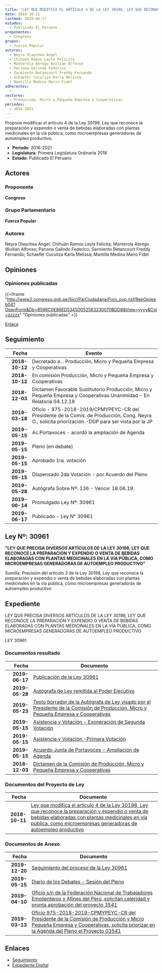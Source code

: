 ```yaml
---
title: "LEY QUE MODIFICA EL ARTÍCULO 4 DE LA LEY 30198, LEY QUE RECONOCE LA PREPARACIÓN Y EXPENDIÓ O VENTA DE BEBIDAS ELABORADAS CON PLANTAS MEDICINALES EN VÍA PÚBICA, COMO MICROEMPRESAS GENERADORAS DE AUTOEMPLEO PRODUCTIVO"
date: 2018-10-11
lastmod: 2019-06-17
estados: 
  - Publicado El Peruano
proponentes: 
  - Congreso
grupos: 
  - Fuerza Popular
autores: 
  - Neyra Olaychea Angel
  - Chihuán Ramos Leyla Felícita
  - Monterola Abregu Wuilian Alfonso
  - Pariona Galindo Federico
  - Sarmiento Betancourt Freddy Fernando
  - Schaefer Cuculiza Karla Melissa
  - Mantilla Medina Mario Fidel
adherentes: 
  - 
sectores: 
  - Producción, Micro y Pequeña Empresa y Cooperativas
periodos: 
  - 2016-2021
---
```


Propone modificar el artículo 4 de la Ley 30198, Ley que reconoce la preparación y expendio o venta de bebidas elaboradas con plantas medicinales en la vía pública, como microempresas generadoras de autoempleo productivo.

- **Periodo**: 2016-2021
- **Legislatura**: Primera Legislatura Ordinaria 2018
- **Estado**: Publicado El Peruano

## Actores

### Proponente

**Congreso**

### Grupo Parlamentario

**Fuerza Popular**

### Autores

Neyra Olaychea Angel; Chihuán Ramos Leyla Felícita; Monterola Abregu Wuilian Alfonso; Pariona Galindo Federico; Sarmiento Betancourt Freddy Fernando; Schaefer Cuculiza Karla Melissa; Mantilla Medina Mario Fidel


## Opiniones

### Opiniones publicadas

{{<iframe "http://www2.congreso.gob.pe/Sicr/ParCiudadana/Foro_pvp.nsf/RepOpiweb04?OpenForm&Db=8598C0E86ED5345D052583230070BDD8&View=yyyy&Col=zzzzz" "Opiniones publicadas" >}}

[Enlace](http://www2.congreso.gob.pe/Sicr/ParCiudadana/Foro_pvp.nsf/RepOpiweb04?OpenForm&Db=8598C0E86ED5345D052583230070BDD8&View=yyyy&Col=zzzzz)

## Seguimiento

| Fecha | Evento |
|------:|--------|
| **2018-10-12** | Decretado a... Producción, Micro y Pequeña Empresa y Cooperativas|
| **2018-10-12** | En comisión Producción, Micro y Pequeña Empresa y Cooperativas|
| **2018-12-03** | Dictamen Favorable Sustitutorio Producción, Micro y Pequeña Empresa y Cooperativas Unanimidad - En Relatoría 04.12.18|
| **2019-03-18** | Oficio - 975-2018-2019/CPMYPEYC-CR del Presidente de la Comis. de Producción, Cong. Neyra O., solicita priorización.-DGP para ser vista por la JP|
| **2019-05-15** | Ac.Portavoces - acordó la ampliación de Agenda|
| **2019-05-15** | Pleno (en debate)|
| **2019-05-15** | Aprobado 1ra. votación|
| **2019-05-15** | Dispensado 2da Votación - por Acuerdo del Pleno|
| **2019-05-28** | Autógrafa Sobre Nº: 136 - Vence: 18.06.19.|
| **2019-06-14** | Promulgado Ley Nº: 30961|
| **2019-06-17** | Publicado - Ley N° 30961|

## Ley Nº: 30961

**"LEY QUE PRECISA DIVERSOS ARTÍCULOS DE LA LEY 30198, LEY QUE RECONOCE LA PREPARACIÓN Y EXPENDIO O VENTA DE BEBIDAS ELABORADAS CON PLANTAS MEDICINALES EN LA VÍA PÚBLICA, COMO MICROEMPRESAS GENERADORAS DE AUTOEMPLEO PRODUCTIVO"**

Sumilla: Precisión del artículo 3 de la Ley 30198, Ley que reconoce la preparación y expendio o venta de bebidas elaboradas con plantas medicinales en la vía pública, como microempresas generadoras de autoempleo productivo


## Expediente

LEY QUE PRECISA DIVERSOS ARTÍCULOS DE LA LEY 30198, LEY QUE RECONOCE LA PREPARACIÓN Y EXPENDIO O VENTA DE BEBIDAS ELABORADAS CON PLANTAS MEDICINALES EN LA VÍA PÚBLICA, COMO MICROEMPRESAS GENERADORAS DE AUTOEMPLEO PRODUCTIVO

LEY 30961


### Documentos resultado

| Fecha | Documento |
|------:|--------|
| **2019-06-17** | [Publicación de la Ley 30961](http://www.leyes.congreso.gob.pe/Documentos/2016_2021/ADLP/Normas_Legales/30961-LEY.pdf) |
| **2019-05-28** | [Autógrafa de Ley remitida al Poder Ejecutivo](http://www.leyes.congreso.gob.pe/Documentos/2016_2021/ADLP/Texto_Aprobado/AU0354120190528.pdf) |
| **2019-05-23** | [Texto borrador de la Autógrafa de Ley visado por el Presidente de la Comisión de Producción, Micro y Pequeña Empresa y Cooperativas](http://www.leyes.congreso.gob.pe/Documentos/2016_2021/Texto_Borrador_de_Autografa/BAU0354120190523.pdf) |
| **2019-05-15** | [Asistencia y Votación - Exoneración de Segunda Votación](http://www.leyes.congreso.gob.pe/Documentos/2016_2021/Asistencia_y_Votacion/Proyectos_de_Ley/Exoneracion_de_Segunda_Votacion/AESV0354120190515.pdf) |
| **2019-05-15** | [Asistencia y Votación -Primera Votación](http://www.leyes.congreso.gob.pe/Documentos/2016_2021/Asistencia_y_Votacion/Proyectos_de_Ley/AV0354120190515.pdf) |
| **2019-05-15** | [Acuerdo Junta de Portavoces - Ampliación de Agenda](http://www.leyes.congreso.gob.pe/Documentos/2016_2021/Acuerdos/Junta_Portavoces/AJP0354120190515.pdf) |
| **2018-12-03** | [Dictamen de la Comisión de Producción, Micro y Pequeña Empresa y Cooperativas](http://www.leyes.congreso.gob.pe/Documentos/2016_2021/Dictamenes/Proyectos_de_Ley/03541DC18MAY20181203.pdf) |

### Documentos del Proyecto de Ley

| Fecha | Documento |
|------:|--------|
| **2018-10-11** | [Ley que modifica el artículo 4 de la Ley 30198, Ley que reconoce la preparación y expendio o venta de bebidas elaboradas con plantas medicinales en vía pública, como microempresas generadoras de autoempleo productivo](http://www.leyes.congreso.gob.pe/Documentos/2016_2021/Proyectos_de_Ley_y_de_Resoluciones_Legislativas/PL0354120181011.pdf) |

### Documentos de Anexo

| Fecha | Documento |
|------:|--------|
| **2019-12-20** | [Seguimiento del proceso de la Ley 30961](http://www.leyes.congreso.gob.pe/Documentos/2016_2021/Seguimiento_de_Proyectos_de_Ley/03541PL20191220.pdf) |
| **2019-05-15** | [Diario de los Debates - Sesión del Pleno](http://www2.congreso.gob.pe/Sicr/DiarioDebates/Publicad.nsf/SesionesPleno/05256D6E0073DFE9052583FC0055A63E/$FILE/SLO-2018-9.pdf) |
| **2019-04-10** | [Oficio s/n de la Federación Nacional de Trabajadores Emolienteros y Afines del Perú, solicitan celeridad y pronta aprobación del proyecto 3541](http://www.leyes.congreso.gob.pe/Documentos/2016_2021/Oficios/Otras_Instituciones/OFICIO-S-N-20190410.pdf) |
| **2019-03-13** | [Oficio 975-2018-2019-CPMYPEYC-CR del Presidente de la Comisión de Producción y Micro Pequeña Empresa y Cooperativas, solicita priorizar en la Agenda del Pleno el Proyecto 03541](http://www.leyes.congreso.gob.pe/Documentos/2016_2021/Oficios/Comisiones_Ordinarias/OFICIO-975-2018-2019-CPMYPEYC-CR.pdf) |

## Enlaces 

- [Seguimiento](http://www2.congreso.gob.pehttp://www2.congreso.gob.pe/Sicr/TraDocEstProc/CLProLey2016.nsf/f7fff46988ca05b1052578e100829cc7/df423bf62a26d9ea0525832300765c4d?OpenDocument)
- [Expediente Digital](http://www2.congreso.gob.pehttp://www2.congreso.gob.pe/Sicr/TraDocEstProc/CLProLey2016.nsf/f7fff46988ca05b1052578e100829cc7/df423bf62a26d9ea0525832300765c4d?OpenDocument&Click=05257FB7005EB655.eb71d0cf91d8294e05256cdf006b5706/$Body/0.1C6C)

